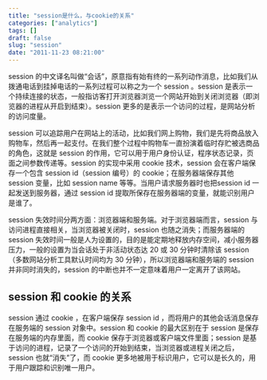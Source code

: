 ```yaml
---
title: "session是什么，与cookie的关系"
categories: ["analytics"]
tags: []
draft: false
slug: "session"
date: "2011-11-23 08:21:00"
---
```


session 的中文译名叫做“会话”，原意指有始有终的一系列动作消息，比如我们从拨通电话到挂掉电话的一系列过程可以称之为一个 session 。session 是表示一个持续连接的状态，一般指访客打开浏览器浏览一个网站开始到关闭浏览器（即浏览器的进程从开启到结束）。session 更多的是表示一个访问的过程，是网站分析的访问度量。

session 可以追踪用户在网站上的活动，比如我们网上购物，我们是先将商品放入购物车，然后再一起支付。在我们整个过程中购物车一直扮演着临时存贮被选商品的角色，这就是 session 的作用，它可以用于用户身份认证，程序状态记录，页面之间参数传递等。session 的实现中采用 cookie 技术，session 会在客户端保存一个包含 session id（session 编号）的 cookie；在服务器端保存其他 session 变量，比如 session name 等等。当用户请求服务器时也把session id 一起发送到服务器，通过 session id 提取所保存在服务器端的变量，就能识别用户是谁了。

session 失效时间分两方面：浏览器端和服务端。对于浏览器端而言，session 与访问进程直接相关，当浏览器被关闭时，session 也随之消失；而服务器端的 session 失效时间一般是人为设置的，目的是能定期地释放内存空间，减小服务器压力，一般的设置为当会话处于非活动状态达 20 或 30 分钟时清除该 session（多数网站分析工具默认时间均为 30 分钟），所以浏览器端和服务端的 session 并非同时消失的，session 的中断也并不一定意味着用户一定离开了该网站。

## session 和 cookie 的关系

session 通过 cookie ，在客户端保存 session id ，而将用户的其他会话消息保存在服务端的 session 对象中。session 和 cookie 的最大区别在于 session 是保存在服务端的内存里面，而 cookie 保存于浏览器或客户端文件里面；session 是基于访问的进程，记录了一个访问的开始到结束，当浏览器或进程关闭之后，session 也就“消失”了，而 cookie 更多地被用于标识用户，它可以是长久的，用于用户跟踪和识别唯一用户。
